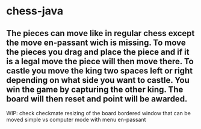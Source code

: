 # chess-java
The pieces can move like in regular chess except the move en-passant wich is missing. To move the pieces you drag and place the piece and if it is a legal
move the piece will then move there. To castle you move the king two spaces left or right depending on what side you want to castle. You win the game by
capturing the other king. The board will then reset and point will be awarded. 
-----------------------
WIP: 
     check
     checkmate
     resizing of the board
     bordered window that can be moved
     simple vs computer mode with menu
     en-passant
     

